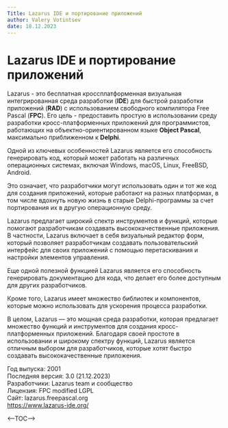 ```yaml
---
Title: Lazarus IDE и портирование приложений
author: Valery Votintsev
date: 18.12.2023
---
```


# Lazarus IDE и портирование приложений

Lazarus - это бесплатная кроссплатформенная визуальная интегрированная среда разработки (**IDE**) для быстрой разработки приложений (**RAD**) с использованием свободного компилятора Free Pascal (**FPC**). Его цель - предоставить простую в использовании среду разработки кросс-платформенных приложений для программистов, работающих на объектно-ориентированном языке **Object Pascal**, максимально приближенном к **Delphi**.

Одной из ключевых особенностей Lazarus является его способность генерировать код, который может работать на различных операционных системах, включая Windows, macOS, Linux, FreeBSD, Android.

Это означает, что разработчики могут использовать один и тот же код для создания приложений, которые работают на разных платформах,
в том числе вдохнуть новую жизнь в старые Delphi-программы за счет портирования их в другую операционную среду.

Lazarus предлагает широкий спектр инструментов и функций, которые помогают разработчикам создавать высококачественные приложения. В частности, Lazarus включает в себя визуальный редактор форм, который позволяет разработчикам создавать пользовательский интерфейс для своих приложений с помощью перетаскивания и настройки элементов управления.

Еще одной полезной функцией Lazarus является его способность генерировать документацию для кода, что делает его более доступным для других разработчиков.

Кроме того, Lazarus имеет множество библиотек и компонентов, которые можно использовать для ускорения процесса разработки.

В целом, Lazarus — это мощная среда разработки, которая предлагает множество функций и инструментов для создания кросс-платформенных приложений. Благодаря своей простоте в использовании и широкому спектру функций, Lazarus является отличным выбором для разработчиков, которые хотят быстро создавать высококачественные приложения.

Год выпуска: 2001  
Последняя версия: 3.0 (21.12.2023)  
Разработчики: Lazarus team и сообщество  
Лицензия: FPC modified LGPL  
Сайт: lazarus.freepascal.org  
https://www.lazarus-ide.org/

<--TOC-->

